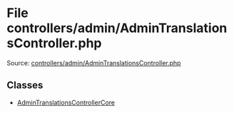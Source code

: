 File controllers/admin/AdminTranslationsController.php
=========

Source: [controllers/admin/AdminTranslationsController.php](https://github.com/PrestaShop/PrestaShop/blob/1.5.0.9/controllers/admin/AdminTranslationsController.php)


Classes
-------

* [AdminTranslationsControllerCore](class.AdminTranslationsControllerCore.md)

